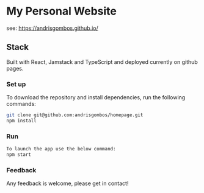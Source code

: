 # My Personal Website

see: https://andrisgombos.github.io/

## Stack

Built with React, Jamstack and TypeScript and deployed currently on github pages.

### Set up

To download the repository and install dependencies, run the following commands:

```bash
git clone git@github.com:andrisgombos/homepage.git
npm install
```

### Run

```bash
To launch the app use the below command: 
npm start
```

### Feedback

Any feedback is welcome, please get in contact!
